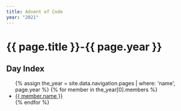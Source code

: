 ```yaml
---
title: Advent of Code
year: "2021"
---
```


# {{ page.title }}-{{ page.year }} 

## Day Index

<ul>
  {% assign the_year = site.data.navigation.pages | where: 'name', page.year %}
  {% for member in the_year[0].members %}
      <li><a href="{{ member.link | relative_url }}">{{ member.name }}</a></li>
  {% endfor %}
</ul>